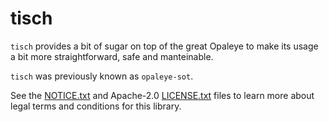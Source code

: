 # tisch

`tisch` provides a bit of sugar on top of the great Opaleye to
make its usage a bit more straightforward, safe and manteinable.

`tisch` was previously known as `opaleye-sot`.

See the
[NOTICE.txt](https://github.com/k0001/tisch/blob/master/tisch/NOTICE.txt)
and Apache-2.0
[LICENSE.txt](https://github.com/k0001/tisch/blob/master/tisch/LICENSE.txt)
files to learn more about legal terms and conditions for this library.

